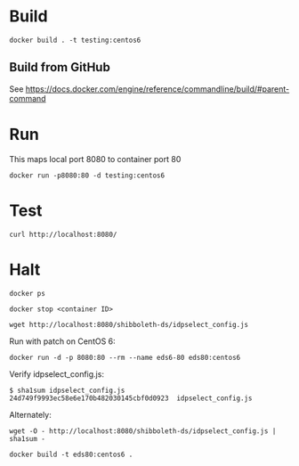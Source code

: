 # Build

```
docker build . -t testing:centos6
```

## Build from GitHub

See
https://docs.docker.com/engine/reference/commandline/build/#parent-command

# Run

This maps local port 8080 to container port 80

```shell
docker run -p8080:80 -d testing:centos6
```

# Test

```shell
curl http://localhost:8080/
```

# Halt

```shell
docker ps
```

```shell
docker stop <container ID>
```

```shell
wget http://localhost:8080/shibboleth-ds/idpselect_config.js
```

Run with patch on CentOS 6:

```shell
docker run -d -p 8080:80 --rm --name eds6-80 eds80:centos6
```

Verify idpselect_config.js:

```shell
$ sha1sum idpselect_config.js
24d749f9993ec58e6e170b482030145cbf0d0923  idpselect_config.js
```

Alternately:

```shell
wget -O - http://localhost:8080/shibboleth-ds/idpselect_config.js | sha1sum -
```

```
docker build -t eds80:centos6 .
```
